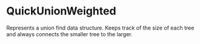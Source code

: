 QuickUnionWeighted
==================
Represents a union find data structure.  Keeps track of the size of each tree and always connects the smaller tree to the larger.
